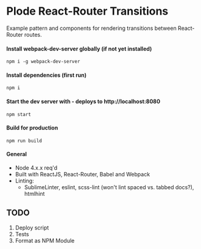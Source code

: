 Plode React-Router Transitions
=============

Example pattern and components for rendering transitions between React-Router routes.

#### Install webpack-dev-server globally (if not yet installed)

```
npm i -g webpack-dev-server
```

#### Install dependencies (first run)

```
npm i
```

#### Start the dev server with - deploys to http://localhost:8080

```
npm start
```

#### Build for production

```
npm run build
```

#### General

- Node 4.x.x req'd
- Built with ReactJS, React-Router, Babel and Webpack
- Linting:
  - SublimeLinter, eslint, scss-lint (won't lint spaced vs. tabbed docs?), htmlhint

## TODO
1. Deploy script
2. Tests
3. Format as NPM Module
